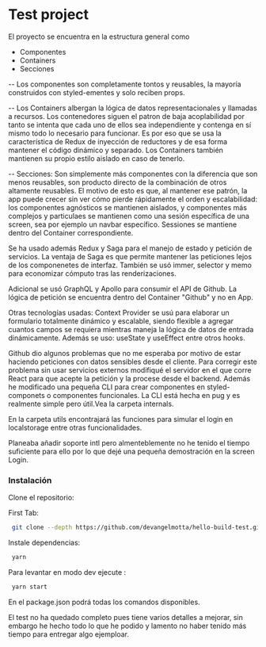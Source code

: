 # Test project


El proyecto se encuentra en la estructura general como

  - Componentes
  - Containers
  - Secciones
  
-- Los componentes son completamente tontos y reusables, la mayoría construidos con styled-ementes y solo reciben props.

-- Los Containers albergan la lógica de datos representacionales y llamadas a recursos. Los contenedores siguen el patron de baja acoplabilidad por tanto se intenta que cada uno de ellos sea independiente y contenga en sí mismo todo lo necesario para funcionar. Es por eso que se usa la característica de Redux de inyección de reductores y de esa forma mantener el código dinámico y separado. Los Containers también mantienen su propio estilo aislado en caso de tenerlo. 

-- Secciones: Son simplemente más componentes con la diferencia que son menos reusables, son producto directo de la combinación de otros altamente reusables. El motivo de esto es que, al mantener ese patrón, la app puede crecer sin ver cómo pierde rápidamente el orden y escalabilidad: los componentes agnósticos se mantienen aislados, y componentes más complejos y particulaes se mantienen como una sesión específica de una screen, sea por ejemplo un navbar específico. Sessiones se mantiene dentro del Container correspondiente.

Se ha usado además Redux y Saga para el manejo de estado y petición de servicios. La ventaja de Saga es que permite mantener las peticiones lejos de los componenetes de interfaz. También se usó immer, selector y memo para economizar cómputo tras las renderizaciones. 

Adicional se usó GraphQL y Apollo para consumir el API de Github. La lógica de petición se encuentra dentro del Container "Github" y no en App.

Otras tecnologías usadas: Context Provider se usú para elaborar un formulario totalmente dinámico y escalable, siendo flexible a agregar cuantos campos se requiera mientras maneja la lógica de datos de entrada dinámicamente. Además se uso: useState y useEffect entre otros hooks.

Github dio algunos problemas que no me esperaba por motivo de estar haciendo peticiones con datos sensibles desde el cliente. Para corregir este problema sin usar servicios externos modifiqué el servidor en el que corre React para que acepte la petición y la procese desde el backend. Además he modificado una pequeña CLI para crear componentes en styled-componets o componentes funcionales. La CLI está hecha en pug y es realmente simple pero útil.Vea la carpeta internals.

En la carpeta utils encontrajará las funciones para simular el login en localstorage entre otras funcionalidades.

Planeaba añadir soporte intl pero almenteblemente no he tenido el tiempo suficiente para ello por lo que dejé una pequeña demostración en la screen Login.








### Instalación


Clone el repositorio:

First Tab:
```sh
 git clone --depth https://github.com/devangelmotta/hello-build-test.git <FRIENDLY_NAME>
```
Instale dependencias: 
```sh
 yarn
```

Para levantar en modo dev ejecute :
```sh
 yarn start 
```
En el package.json podrá todas los comandos disponibles.

El test no ha quedado completo pues tiene varios detalles a mejorar, sin embargo he hecho todo lo que he podido y lamento no haber tenido más tiempo para entregar algo ejemploar.

